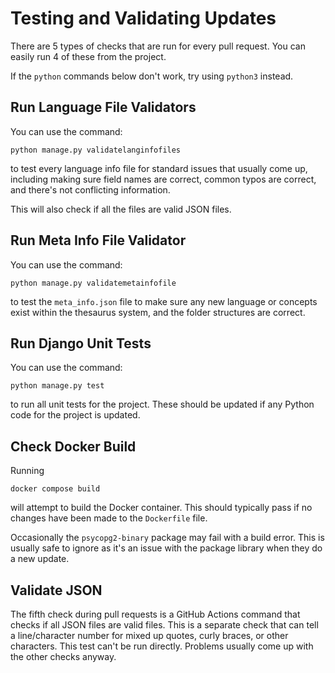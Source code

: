 # Testing and Validating Updates

There are 5 types of checks that are run for every pull request. You can easily run 4 of these from the project.

If the `python` commands below don't work, try using `python3` instead.

## Run Language File Validators

You can use the command:

```shell
python manage.py validatelanginfofiles
```

to test every language info file for standard issues that usually come up, including making sure field names are 
correct, common typos are correct, and there's not conflicting information.

This will also check if all the files are valid JSON files.

## Run Meta Info File Validator

You can use the command:

```shell
python manage.py validatemetainfofile
```

to test the `meta_info.json` file to make sure any new language or concepts exist within the thesaurus system, and the 
folder structures are correct.

## Run Django Unit Tests

You can use the command:

```shell
python manage.py test
```

to run all unit tests for the project. These should be updated if any Python code for the project is updated.

## Check Docker Build

Running

```shell
docker compose build
```

will attempt to build the Docker container. This should typically pass if no changes have been made to the `Dockerfile` 
file.

Occasionally the `psycopg2-binary` package may fail with a build error. This is usually safe to ignore as it's an issue 
with the package library when they do a new update.

## Validate JSON

The fifth check during pull requests is a GitHub Actions command that checks if all JSON files are valid files. This is 
a separate check that can tell a line/character number for mixed up quotes, curly braces, or other characters. This 
test can't be run directly. Problems usually come up with the other checks anyway.
